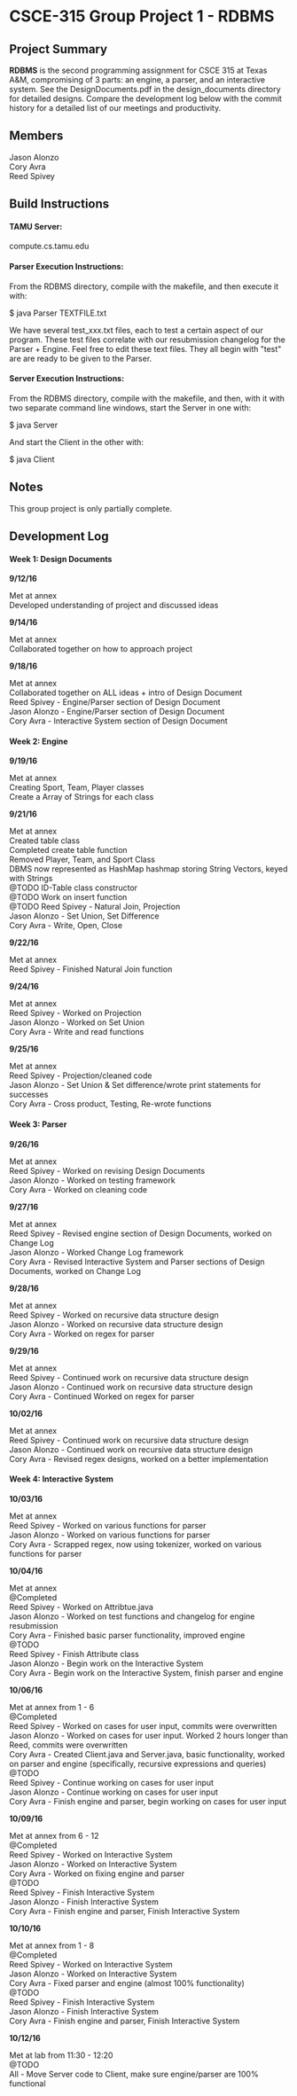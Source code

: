 # CSCE-315 Group Project 1 - RDBMS

## Project Summary

**RDBMS** is the second programming assignment for CSCE 315 at Texas A&M, compromising of 3 parts: an engine, a parser, and an interactive system. See the DesignDocuments.pdf in the design_documents directory for detailed designs. Compare the development log below with the commit history for a detailed list of our meetings and productivity.

## Members
Jason Alonzo<br>
Cory Avra<br>
Reed Spivey<br>

## Build Instructions
#### TAMU Server: 
compute.cs.tamu.edu

#### Parser Execution Instructions: 
From the RDBMS directory, compile with the makefile, and then execute it with:

$ java Parser TEXTFILE.txt 

We have several test_xxx.txt files, each to test a certain aspect of our program. These test files correlate with our resubmission changelog for the Parser + Engine. Feel free to edit 
these text files. They all begin with "test" are are ready to be given to the Parser. 

#### Server Execution Instructions: 
From the RDBMS directory, compile with the makefile, and then, with it with two separate command line windows, start the Server in one with:

$ java Server

And start the Client in the other with:

$ java Client

## Notes
This group project is only partially complete. 

## Development Log

#### Week 1: Design Documents

**9/12/16**

Met at annex<br/>
Developed understanding of project and discussed ideas

**9/14/16**

Met at annex<br/>
Collaborated together on how to approach project

**9/18/16**

Met at annex<br/>
Collaborated together on ALL ideas + intro of Design Document<br/>
Reed Spivey - Engine/Parser section of Design Document<br/>
Jason Alonzo - Engine/Parser section of Design Document<br/>
Cory Avra - Interactive System section of Design Document

#### Week 2: Engine

**9/19/16**

Met at annex<br/>
Creating Sport, Team, Player classes<br/>
Create a Array of Strings for each class

**9/21/16**

Met at annex<br/>
Created table class<br/>
Completed create table function<br/>
Removed Player, Team, and Sport Class<br/>
DBMS now represented as HashMap hashmap storing String Vectors, keyed with Strings<br/>
@TODO ID-Table class constructor<br/>
@TODO Work on insert function<br/>
@TODO Reed Spivey - Natural Join, Projection<br/>
      Jason Alonzo - Set Union, Set Difference<br/>
      Cory Avra - Write, Open, Close

**9/22/16**

Met at annex<br/>
Reed Spivey - Finished Natural Join function

**9/24/16**

Met at annex<br/>
Reed Spivey - Worked on Projection<br/>
Jason Alonzo - Worked on Set Union<br/>
Cory Avra - Write and read functions

**9/25/16**

Met at annex<br/>
Reed Spivey - Projection/cleaned code<br/>
Jason Alonzo - Set Union & Set difference/wrote print statements for successes<br/>
Cory Avra - Cross product, Testing, Re-wrote functions

#### Week 3: Parser

**9/26/16**

Met at annex<br/>
Reed Spivey - Worked on revising Design Documents<br/>
Jason Alonzo - Worked on testing framework<br/>
Cory Avra - Worked on cleaning code

**9/27/16**

Met at annex<br/>
Reed Spivey - Revised engine section of Design Documents, worked on Change Log<br/>
Jason Alonzo - Worked Change Log framework<br/>
Cory Avra - Revised Interactive System and Parser sections of Design Documents, worked on Change Log

**9/28/16**

Met at annex<br/>
Reed Spivey - Worked on recursive data structure design<br/>
Jason Alonzo - Worked on recursive data structure design<br/>
Cory Avra - Worked on regex for parser

**9/29/16**

Met at annex<br/>
Reed Spivey - Continued work on recursive data structure design<br/>
Jason Alonzo - Continued work on recursive data structure design<br/>
Cory Avra - Continued Worked on regex for parser

**10/02/16**

Met at annex<br/>
Reed Spivey - Continued work on recursive data structure design<br/>
Jason Alonzo - Continued work on recursive data structure design<br/>
Cory Avra - Revised regex designs, worked on a better implementation

#### Week 4: Interactive System

**10/03/16**

Met at annex<br/>
Reed Spivey - Worked on various functions for parser<br/>
Jason Alonzo - Worked on various functions for parser<br/>
Cory Avra - Scrapped regex, now using tokenizer, worked on various functions for parser

**10/04/16**

Met at annex<br/>
@Completed<br/>
Reed Spivey - Worked on Attribtue.java<br/>
Jason Alonzo - Worked on test functions and changelog for engine resubmission<br/>
Cory Avra - Finished basic parser functionality, improved engine<br/>
@TODO<br/>
Reed Spivey - Finish Attribute class<br/>
Jason Alonzo - Begin work on the Interactive System<br/>
Cory Avra - Begin work on the Interactive System, finish parser and engine

**10/06/16**

Met at annex from 1 - 6<br/>
@Completed<br/>
Reed Spivey - Worked on cases for user input, commits were overwritten<br/>
Jason Alonzo - Worked on cases for user input. Worked 2 hours longer than Reed, commits were overwritten<br/>
Cory Avra - Created Client.java and Server.java, basic functionality, worked on parser and engine (specifically, recursive expressions and queries)<br/>
@TODO<br/>
Reed Spivey - Continue working on cases for user input<br/>
Jason Alonzo - Continue working on cases for user input<br/>
Cory Avra - Finish engine and parser, begin working on cases for user input

**10/09/16**

Met at annex from 6 - 12<br/>
@Completed<br/>
Reed Spivey - Worked on Interactive System<br/>
Jason Alonzo - Worked on Interactive System<br/>
Cory Avra - Worked on fixing engine and parser<br/>
@TODO<br/>
Reed Spivey - Finish Interactive System<br/>
Jason Alonzo - Finish Interactive System<br/>
Cory Avra - Finish engine and parser, Finish Interactive System

**10/10/16**

Met at annex from 1 - 8<br/>
@Completed<br/>
Reed Spivey - Worked on Interactive System<br/>
Jason Alonzo - Worked on Interactive System<br/>
Cory Avra - Fixed parser and engine (almost 100% functionality)<br/>
@TODO<br/>
Reed Spivey - Finish Interactive System<br/>
Jason Alonzo - Finish Interactive System<br/>
Cory Avra - Finish engine and parser, Finish Interactive System

**10/12/16**

Met at lab from 11:30 - 12:20<br/>
@TODO<br/>
All - Move Server code to Client, make sure engine/parser are 100% functional<br/>
